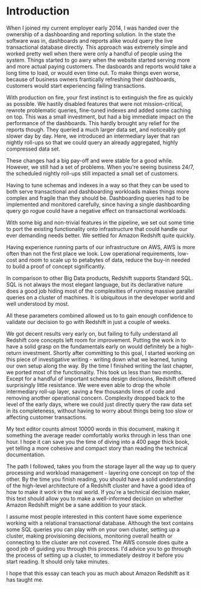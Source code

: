 # Introduction

When I joined my current employer early 2014, I was handed over the ownership of a dashboarding and reporting solution. In the state the software was in, dashboards and reports alike would query the live transactional database directly. This approach was extremely simple and worked pretty well when there were only a handful of people using the system. Things started to go awry when the website started serving more and more actual paying customers. The dasboards and reports would take a long time to load, or would even time out. To make things even worse, because of business owners frantically refreshing their dashboards, customers would start experiencing failing transactions.

With production on fire, your first instinct is to extinguish the fire as quickly as possible. We hastily disabled features that were not mission-critical, rewrote problematic queries, fine-tuned indexes and added some caching on top. This was a small investment, but had a big immediate impact on the performance of the dashboards. This hardly brought any relief for the reports though. They queried a much larger data set, and noticeably got slower day by day. Here, we introduced an intermediary layer that ran nightly roll-ups so that we could query an already aggregated, highly compressed data set.

These changes had a big pay-off and were stable for a good while. However, we still had a set of problems. When you're seeing business 24/7, the scheduled nightly roll-ups still impacted a small set of customers.

Having to tune schemas and indexes in a way so that they can be used to both serve transactional and dashboarding workloads makes things more complex and fragile than they should be. Dashboarding queries had to be implemented and monitored carefully, since having a single dashboarding query go rogue could have a negative effect on transactional workloads.

With some big and non-trivial features in the pipeline, we set out some time to port the existing functionality onto infrastructure that could handle our ever demanding needs better. We settled for Amazon Redshift quite quickly.

Having experience running parts of our infrastructure on AWS, AWS is more often than not the first place we look. Low operational requirements, low-cost and room to scale up to petabytes of data, reduce the buy-in needed to build a proof of concept significantly.

In comparison to other Big Data products, Redshift supports Standard SQL. SQL is not always the most elegant language, but its declarative nature does a good job hiding most of the complexities of running massive parallel queries on a cluster of machines. It is ubiquitous in the developer world and well understood by most.

All these parameters combined allowed us to to gain enough confidence to validate our decision to go with Redshift in just a couple of weeks.

We got decent results very early on, but failing to fully understand all Redshift core concepts left room for improvement. Putting the work in to have a solid grasp on the fundamentals early on would definitely be a high-return investment. Shortly after committing to this goal, I started working on this piece of investigative writing - writing down what we learned, tuning our own setup along the way. By the time I finished writing the last chapter, we ported most of the functionality. This took us less than two months. Except for a handful of important schema design decisions, Redshift offered surprisingly little resistance. We were even able to drop the whole intermediary roll-up layer, saving a few thousands lines of code and removing another operational concern. Complexity dropped back to the level of the early days, where we could just directly query the raw data set in its completeness, without having to worry about things being too slow or affecting customer transactions.

My text editor counts almost 10000 words in this document, making it something the average reader comfortably works through in less than one hour. I hope it can save you the time of diving into a 400 page thick book, yet telling a more cohesive and compact story than reading the technical documentation.

The path I followed, takes you from the storage layer all the way up to query processing and workload management - layering one concept on top of the other. By the time you finish reading, you should have a solid understanding of the high-level architecture of a Redshift cluster and have a good idea of how to make it work in the real world. If you're a technical decision maker, this text should allow you to make a well-informed decision on whether Amazon Redshift might be a sane addition to your stack.

I assume most people interested in this content have some experience working with a relational transactional database. Although the text contains some SQL queries you can play with on your own cluster, setting up a cluster, making provisioning decisions, monitoring overall health or connecting to the cluster are not covered. The AWS console does quite a good job of guiding you through this process. I'd advice you to go through the process of setting up a cluster, to immediately destroy it before you start reading. It should only take minutes.

I hope that this essay can teach you as much about Amazon Redshift as it has taught me.
